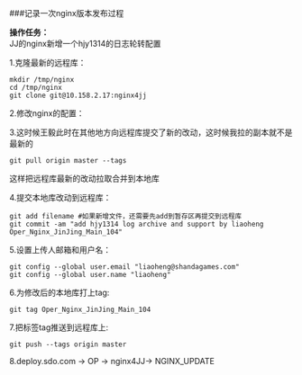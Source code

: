 ###记录一次nginx版本发布过程

**操作任务：**  
JJ的nginx新增一个hjy1314的日志轮转配置

1.克隆最新的远程库：
    
    mkdir /tmp/nginx
    cd /tmp/nginx
	git clone git@10.158.2.17:nginx4jj

2.修改nginx的配置：

3.这时候王毅此时在其他地方向远程库提交了新的改动，这时候我拉的副本就不是最新的

	git pull origin master --tags

 这样把远程库最新的改动拉取合并到本地库

4.提交本地库改动到远程库：

	git add filename #如果新增文件，还需要先add到暂存区再提交到远程库 
	git commit -am "add hjy1314 log archive and support by liaoheng Oper_Nginx_JinJing_Main_104"

5.设置上传人邮箱和用户名：

	git config --global user.email "liaoheng@shandagames.com"
	git config --global user.name "liaoheng"

6.为修改后的本地库打上tag:
	
	git tag Oper_Nginx_JinJing_Main_104

7.把标签tag推送到远程库上:
	
	git push --tags origin master

8.deploy.sdo.com -> OP -> nginx4JJ-> NGINX_UPDATE







